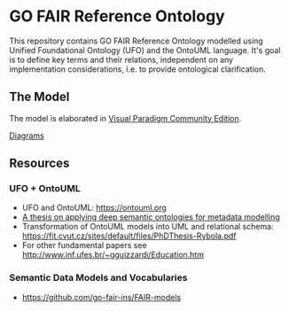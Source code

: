 # GO FAIR Reference Ontology

This repository contains GO FAIR Reference Ontology modelled using Unified Foundational Ontology (UFO) and the OntoUML language.
It's goal is to define key terms and their relations, independent on any implementation considerations, i.e. to provide ontological clarification.

## The Model

The model is elaborated in [Visual Paradigm Community Edition](https://www.visual-paradigm.com/editions/community/).

[Diagrams](https://github.com/go-fair-ins/GO-FAIR-Ontology/blob/master/Diagrams/diagrams.md)

## Resources

### UFO + OntoUML
- UFO and OntoUML: https://ontouml.org
- [A thesis on applying deep semantic ontologies for metadata modelling](https://github.com/go-fair-ins/GO-FAIR-Ontology/tree/master/Resources/Thesis%20on%20Deep%20Semantics%20for%20Metadata)
- Transformation of OntoUML models into UML and relational schema: https://fit.cvut.cz/sites/default/files/PhDThesis-Rybola.pdf
- For other fundamental papers see http://www.inf.ufes.br/~gguizzardi/Education.htm

### Semantic Data Models and Vocabularies
- https://github.com/go-fair-ins/FAIR-models
